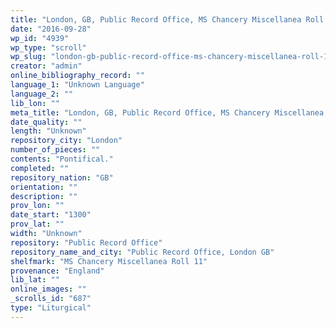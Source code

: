 ```yaml
---
title: "London, GB, Public Record Office, MS Chancery Miscellanea Roll 11"
date: "2016-09-28"
wp_id: "4939"
wp_type: "scroll"
wp_slug: "london-gb-public-record-office-ms-chancery-miscellanea-roll-11"
creator: "admin"
online_bibliography_record: ""
language_1: "Unknown Language"
language_2: ""
lib_lon: ""
meta_title: "London, GB, Public Record Office, MS Chancery Miscellanea Roll 11"
date_quality: ""
length: "Unknown"
repository_city: "London"
number_of_pieces: ""
contents: "Pontifical."
completed: ""
repository_nation: "GB"
orientation: ""
description: ""
prov_lon: ""
date_start: "1300"
prov_lat: ""
width: "Unknown"
repository: "Public Record Office"
repository_name_and_city: "Public Record Office, London GB"
shelfmark: "MS Chancery Miscellanea Roll 11"
provenance: "England"
lib_lat: ""
online_images: ""
_scrolls_id: "687"
type: "Liturgical"
---
```



